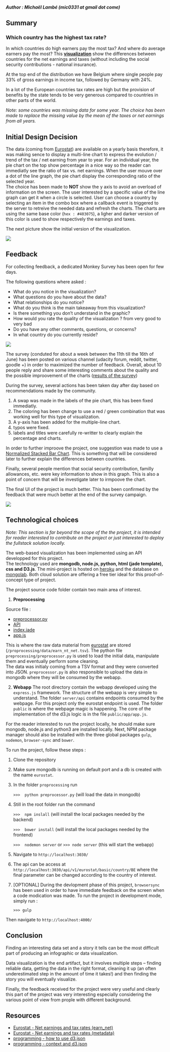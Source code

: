 ##### Author : Michaël Lambé (mic0331 at gmail dot come)
## Summary
### Which country has the highest tax rate?
In which countries do high earners pay the most tax? And where do average earners pay the most?
This **[visualization](https://radiant-basin-3159.herokuapp.com/)** show the differences between countries for the net earnings and taxes (without including the social security contributions - national insurance).

At the top end of the distribution we have Belgium where single people pay 33% of gross earnings in income tax, followed by Germany with 24%.

In a lot of the European countries tax rates are high but the provision of benefits by the state tends to be very generous compared to countries in other parts of the world.

*Note: some countries was missing data for some year. The choice has been made to replace the missing value by the mean of the taxes or net earnings from all years.*
## Initial Design Decision
The data (coming from [Eurostat](http://appsso.eurostat.ec.europa.eu/nui/show.do?dataset=earn_nt_net&lang=en)) are available on a yearly basis therefore, it was making sence to display a multi-line chart to express the evolution / trend of the tax / net earning from year to year.
For an individual year, the pie chart on the top show percentage in a nice way so the reader can immediatly see the ratio of tax vs. net earnings.
When the user mouve over a dot of the line graph, the pie chart display the corresponding ratio of the selected year.  
The choice has been made to **NOT** show the y axis to avoid an overload of information on the screen.  The user interested by a specific value of the line graph can get it when a circle is selected.
User can choose a country by selecting an item in the combo box where a callback event is triggered to the server to retreive the needed data and refresh the charts.
The charts are using the same base color (`hex : #403075`), a ligher and darker version of this color is used to show respectively the earnings and taxes.

The next picture show the initial version of the visualization.

![](./public/pictures/UI_v1.png)

## Feedback
For collecting feedback, a dedicated Monkey Survey has been open for few days.

The following questions where asked :

* What do you notice in the visualization?
* What questions do you have about the data?
* What relationships do you notice?
* What do you think is the main takeaway from this visualization?
* Is there something you don’t understand in the graphic?
* How would you rate the quality of the visualization ? from very good to very bad
* Do you have any other comments, questions, or concerns?
* In what country do you currently reside?

![](./public/pictures/survey_monkey.png)

The survey (conduted for about a week between the 11th till the 16th of June) has been posted on various channel (udacity forum, reddit, twitter, goodle +) in order to maximized the number of feedback.
Overall, about 10 people reply and share some interesting comments about the quality and the possible improovement of the charts ([results of the survey](./public/files/survey_results.pdf))

During the survey, several actions has been taken day after day based on recommendations made by the community.

1. A swap was made in the labels of the pie chart, this has been fixed immediatly.
2. The coloring has been change to use a red / green combination that was working well for this type of visualization.
3. A y-axis has been added for the multiple-line chart.
4. typos were fixed.
5. labels and titles were carefully re-writter to clearly explain the percentage and charts.

In order to further improove the project, one suggestion was made to use a [Normalized Stacked Bar Chart](http://bl.ocks.org/mbostock/3886394).  This is something that will be considered later to further explain the differences between countries.

Finally, several people mention that social security contribution, familly allowances, etc. were key information to show in this graph.  This is also a point of concern that will be investigate later to irmpoove the chart.

The final UI of the project is much better.  This has been confirmed by the feedback that were much better at the end of the survey campaign.

![](./public/pictures/UI_v3.png)

## Technological choices

*Note: This section is far beyond the scope of the the project, it is intended for reader interested to contribute on the project or just interested to deploy the fullstack solution locally.*

The web-based visualization has been implemented using an API developped for this project.  
The technology used are **mongodb, node.js, python, html (jade template), css and D3.js**.
The mini-project is hosted on [heroku](https://www.heroku.com/) and the database on [mongolab](https://mongolab.com/).  Both cloud solution are offering a free tier ideal for this proof-of-concept type of project.

The project source code folder contain two main area of interest.

1. **Preprocessing**

Source file :
* [preprocessor.py](https://github.com/mic0331/eurostat/blob/master/preprocessing/preprocessor.py)
* [API](https://github.com/mic0331/eurostat/tree/master/server/api/eurostat)
* [index.jade](https://github.com/mic0331/eurostat/blob/master/server/views/index.jade)
* [app.js](https://github.com/mic0331/eurostat/blob/master/public/app/app.js)

This is where the raw data material from [eurostat](http://appsso.eurostat.ec.europa.eu/nui/show.do?dataset=earn_nt_net&lang=en) are stored (`/proprocessing/data/earn_nt_net.tsv`). The python file `preprocessing/preprocessor.py` is used to load the initial data, manipulate them and eventually perform some cleaning.  
The data was initialy coming from a TSV format and they were converted into JSON. `preprocessor.py` is also responsible to upload the data in mongodb where they will be consumed by the webapp.

2. **Webapp**
The root directory contain the webapp developed using the `express.js` framework. The structure of the webapp is very simple to understand.  The folder `server/api` contains endpoints consumed by the webpage.  For this project only the eurostat endpoint is used.  The folder `public` is where the webpage magic is happening.  The core of the implementation of the d3.js logic is in the file `public/app/app.js`.

For the reader interested to run the project locally, he should make sure mongodb, node.js and python3 are installed locally.
Next, NPM package manager should also be installed with the three global 
packages `gulp`, `nodemon`, `browser-sync` and `bower`.

To run the project, follow these steps :

1. Clone the repository

2. Make sure mongodb is running on default port and a db is created with the name `eurostat`.

3. In the folder `proprocessing` run 

    `>>>  python preprocessor.py`
    (will load the data in mongodb)

4. Still in the root folder run the command

    `>>>  npm inslall`
    (will install the local packages needed by the backend)

    `>>>  bower install`
    (will install the local packages needed by the frontend)

    `>>>  nodemon server`
    or
    `>>> node server`
    (this will start the webapp)

5. Navigate to `http://localhost:3030/`

6. The api can be access at `http://localhost:3030/api/v1/eurostat/basic/country/BE` where the final parameter can be changed according to the country of interest.

7. [OPTIONAL] During the devlopment phase of this project, `browsersync` has been used in order to have immediate feedback on the screen when a code modication was made. To run the project in development mode, simply run :

    `>>> gulp`

Then navigate to `http://localhost:4000/`

## Conclusion
Finding an interesting data set and a story it tells can be the most difficult part of producing an infographic or data visualization.

Data visualization is the end artifact, but it involves multiple steps – finding reliable data, getting the data in the right format, cleaning it up (an often underestimated step in the amount of time it takes!) and then finding the story you will eventually visualize.

Finally, the feedback received for the project were very useful and clearly this part of the project was very interesting especially considering the various point of view from prople with different background.

## Resources
* [Eurostat - Net earnings and tax rates (earn_net)](http://appsso.eurostat.ec.europa.eu/nui/show.do?dataset=earn_nt_net&lang=en)
* [Eurostat - Net earnings and tax rates (metadata)](http://ec.europa.eu/eurostat/cache/metadata/en/earn_net_esms.htm)
* [programming - how to use d3.json](https://gist.github.com/mbostock/3750941)
* [programming - context and d3.json](http://stackoverflow.com/questions/30780654/how-to-properly-control-the-context-when-using-d3-json-event-handler/30780795?noredirect=1#comment49612132_30780795)